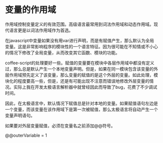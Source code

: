 # 变量的作用域

作用域控制变量定义的有效范围。高级语言最常用到词法作用域和动态作用域。现代语言更是以词法作用域作为首选。

在javascript中变量如果没有用var进行声明，而是有赋值产生，那么默认为全局变量。这是非常影响程序的模块性的一个语言特征。因为很可能在不知情或不小心的情况下修改了全局变量，从而改变其它函数、模块的功能。

coffee-script的处理要好一些。赋值的变量要在模块中各层作用域中都没有定义过，那么总是默认产生一个本地变量声明。但是，如果在同一模块包含该变量的外层作用域预先定义了该变量，那么变量的赋值的是这个外层的变量。如此处理，模块化的程度要高一些，但是，还是有可能出现不注意而错误地修改外层变量的情况。实际上我在开发太极语言解析器中就曾经因此而导致了bug，花费了不少调试时间。

因此，在太极语言中，默认情况下赋值总是针对本地的变量。如果赋值语句左边是一个变量，而该变量在该作用域下是第一次被赋值，那么太极语言将自动产生一个变量声明语句。

如果要对外层变量赋值，必须在变量名之前添加@@符号。

@@outerVariable = 1
